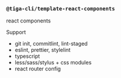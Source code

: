### `@tiga-cli/template-react-components`

react components

Support

- git init, commitlint, lint-staged
- eslint, prettier, stylelint
- typescript
- less/sass/stylus + css modules
- react router config

